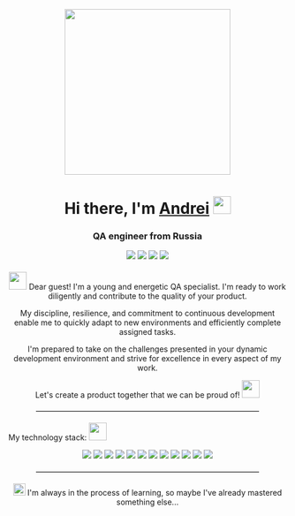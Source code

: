 </head>
<body>
    <div align="center">
        <img src="https://i.giphy.com/media/v1.Y2lkPTc5MGI3NjExYTV0Mnc4YnZ5cmlqbTE3NmFnOTg4ZG5oMzdkdXRwajNyZXJtOTQ1OSZlcD12MV9pbnRlcm5hbF9naWZfYnlfaWQmY3Q9Zw/ZmrLi7eC703u/giphy.gif" width="300"/>
    </div>
    <h1 align="center">
        Hi there, I'm <a href="https://spb.hh.ru/resume/16ea14f5ff0cce0b210039ed1f574530673261" target="_blank">Andrei</a>
        <img src="https://github.com/blackcater/blackcater/raw/main/images/Hi.gif" height="32"/>
    </h1>
    <h3 align="center">QA engineer from Russia</h3>
    <div align="center">
        <a href="https://t.me/your_reflections_API" target="_blank" style="text-decoration: none;">
            <img src="https://img.shields.io/badge/Telegram-24A1DE?style=for-the-badge&logo=Telegram&logoColor=FFFFFF" class="badge"/>
        </a>
        <a href="https://wa.me/79811445303" target="_blank" style="text-decoration: none;">
            <img src="https://img.shields.io/badge/WhatsApp-25D366?style=for-the-badge&logo=WhatsApp&logoColor=FFFFFF" class="badge"/>
        </a>
        <a href="https://vk.com/id51118177" target="_blank" style="text-decoration: none;">
            <img src="https://img.shields.io/badge/VK-4682B4?style=for-the-badge&logo=VK&logoColor=FFFFFF" class="badge"/>
        </a>
        <a href="https://www.instagram.com/your.reflections" target="_blank" style="text-decoration: none;">
            <img src="https://img.shields.io/badge/Instagram-E4405F?style=for-the-badge&logo=Instagram&logoColor=FFFFFF" class="badge"/>
        </a>
    </div>
    <div align="center" style="margin-top: 20px;">
        <p><img src="https://github.com/blackcater/blackcater/raw/main/images/Hi.gif" height="32"/> Dear guest! I'm a young and energetic QA specialist. I'm ready to work diligently and contribute to the quality of your product.</p>
        <p>My discipline, resilience, and commitment to continuous development enable me to quickly adapt to new environments and efficiently complete assigned tasks.</p>
        <p>I'm prepared to take on the challenges presented in your dynamic development environment and strive for excellence in every aspect of my work.</p>
        <p>Let's create a product together that we can be proud of! <img src="https://github.com/AndreiSmirnov13/Animated-Fluent-Emojis/blob/master/Emojis/People/Technologist.png?raw=true" height="32"/></p>
    </div>
    <hr style="border-top: 1px solid #ccc; width: 80%; margin: 20px auto;">
    <p> My technology stack: <img src="https://github.com/AndreiSmirnov13/Animated-Fluent-Emojis/blob/master/Emojis/People%20with%20activities/Ninja%20Light%20Skin%20Tone.png?raw=true" height="32"/></p>
    <div align="center">
        <a href="https://www.postman.com/" target="_blank" style="text-decoration: none;">
            <img src="https://img.shields.io/badge/Postman-FF6C37?style=for-the-badge&logo=Postman&logoColor=FFFFFF" class="stack-img"/>
        </a>
        <a href="https://swagger.io/" target="_blank" style="text-decoration: none;">
            <img src="https://img.shields.io/badge/Swagger-85EA2D?style=for-the-badge&logo=Swagger&logoColor=FFFFFF" class="stack-img"/>
        </a>
        <a href="https://ubuntu.com/" target="_blank" style="text-decoration: none;">
            <img src="https://img.shields.io/badge/Ubuntu-E95420?style=for-the-badge&logo=Ubuntu&logoColor=000000" class="stack-img"/>
        </a>
        <a href="https://app.clickup.com/" target="_blank" style="text-decoration: none;">
            <img src="https://img.shields.io/badge/ClickUp-7B68EE?style=for-the-badge&logo=ClickUp&logoColor=000000" class="stack-img"/>
        </a>
         <a href="https://miro.com/" target="_blank" style="text-decoration: none;">
        <img src="https://img.shields.io/badge/Miro-050038?style=for-the-badge&logo=Miro&logoColor=FFFFFF" class="stack-img"/>
    <a href="https://www.notion.so/" target="_blank" style="text-decoration: none;">
        <img src="https://img.shields.io/badge/Notion-000000?style=for-the-badge&logo=Notion&logoColor=FFFFFF" class="stack-img"/>
         <a href="https://www.mysql.com/" target="_blank" style="text-decoration: none;">
        <img src="https://img.shields.io/badge/MySQL-4479A1?style=for-the-badge&logo=MySQL&logoColor=FFFFFF" class="stack-img"/>
      <a href="https://www.atlassian.com/" target="_blank" style="text-decoration: none;">
        <img src="https://img.shields.io/badge/Jira-0052CC?style=for-the-badge&logo=Jira&logoColor=FFFFFF" class="stack-img"/>
        <a href="https://www.linux.org/" target="_blank" style="text-decoration: none;">
        <img src="https://img.shields.io/badge/Linux-FCC624?style=for-the-badge&logo=Linux&logoColor=000000" class="stack-img"/>
    <a href="https://json.com/" target="_blank" style="text-decoration: none;">
        <img src="https://img.shields.io/badge/JSon-000000?style=for-the-badge&logo=Json&logoColor=FFFFFF" class="stack-img"/>
         <a href="https://www.git-scm.com/" target="_blank" style="text-decoration: none;">
        <img src="https://img.shields.io/badge/Git-F05032?style=for-the-badge&logo=Git&logoColor=000000" class="stack-img"/>
       <a href="https://www.atlassian.com/software/confluence" target="_blank" style="text-decoration: none;">      
        <img src="https://img.shields.io/badge/Confluence-172B4D?style=for-the-badge&logo=Confluence&logoColor=FFFFFF" class="stack-img"/>
    </div>
    <hr style="border-top: 1px solid #ccc; width: 80%; margin: 20px auto;">
    <div align="center">
        <p>
            <img src="https://github.com/AndreiSmirnov13/Animated-Fluent-Emojis/blob/dependabot/npm_and_yarn/web/npm_and_yarn-84a3763735/Emojis/Symbols/Check%20Box%20with%20Check.png?raw=true" height="22">
            I'm always in the process of learning, so maybe I've already mastered something else...
        </p>
    </div>
</body>
</html>
